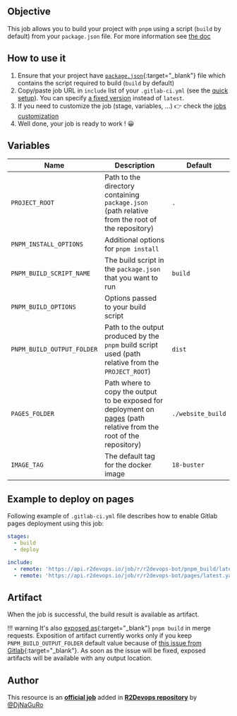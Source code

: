 ## Objective

This job allows you to build your project with `pnpm` using a script (`build` by default)
from your `package.json` file. For more information see [the doc]('https://pnpm.io/cli/run')

## How to use it

1. Ensure that your project have
   [`package.json`](https://docs.npmjs.com/cli/v6/configuring-npm/package-json){:target="_blank"}
   file which contains the script required to build (`build` by default)
1. Copy/paste job URL in `include` list of your `.gitlab-ci.yml` (see the [quick setup](/use-the-hub/#quick-setup)). You can specify [a fixed version](#changelog) instead of `latest`.
1. If you need to customize the job (stage, variables, ...) 👉 check the [jobs
   customization](/use-the-hub/#jobs-customization)
1. Well done, your job is ready to work ! 😀

## Variables

| Name | Description | Default |
| ---- | ----------- | ------- |
| `PROJECT_ROOT` | Path to the directory containing `package.json` (path relative from the root of the repository) | `.` |
| `PNPM_INSTALL_OPTIONS` | Additional options for `pnpm install` | ` ` |
| `PNPM_BUILD_SCRIPT_NAME` | The build script in the `package.json` that you want to run | `build` |
| `PNPM_BUILD_OPTIONS` | Options passed to your build script | ` ` |
| `PNPM_BUILD_OUTPUT_FOLDER` | Path to the output produced by the `pnpm` build script used (path relative from the `PROJECT_ROOT`) | `dist` |
| `PAGES_FOLDER` | Path where to copy the output to be exposed for deployment on [pages](jobs/deploy/pages/) (path relative from the root of the repository) | `./website_build` |
| `IMAGE_TAG` | The default tag for the docker image | `18-buster`  |

## Example to deploy on pages

Following example of `.gitlab-ci.yml` file describes how to enable Gitlab pages
deployment using this job:

```yaml
stages:
  - build
  - deploy

include:
  - remote: 'https://api.r2devops.io/job/r/r2devops-bot/pnpm_build/latest.yml'
  - remote: 'https://api.r2devops.io/job/r/r2devops-bot/pages/latest.yaml'
```

## Artifact

When the job is successful, the build result is available as artifact.

!!! warning
    It's also [exposed
    as](https://docs.gitlab.com/ee/ci/yaml/#artifactsexpose_as){:target="_blank"}
    `pnpm build` in merge requests.  Exposition of artifact currently works only
    if you keep `PNPM_BUILD_OUTPUT_FOLDER` default value because of [this issue
    from
    Gitlab](https://gitlab.com/gitlab-org/gitlab/-/issues/37129){:target="_blank"}.
    As soon as the issue will be fixed, exposed artifacts will be available
    with any output location.

## Author
This resource is an **[official job](https://docs.r2devops.io/faq-labels/)** added in [**R2Devops repository**](https://gitlab.com/r2devops/hub) by [@DjNaGuRo](https://gitlab.com/DjNaGuRo)
